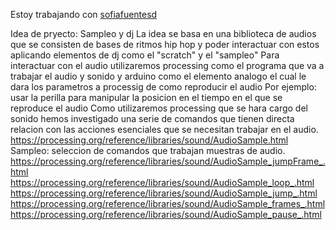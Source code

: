 Estoy trabajando con [sofiafuentesd](https://github.com/sofiafuentesd/)

Idea de pryecto: Sampleo y dj
La idea se basa en una biblioteca de audios que se consisten de bases de ritmos hip hop y poder interactuar con estos aplicando elementos de dj como el "scratch" y el "sampleo"
Para interactuar con el audio utilizaremos  processing como el programa que va a trabajar el audio y sonido y arduino como el elemento analogo el cual le dara los parametros a processig de como reproducir el audio
Por ejemplo: usar la perilla para manipular la posicion en el tiempo en el que se reproduce el audio
Como utilizaremos processing que se hara cargo del sonido hemos investigado una serie de comandos que tienen directa relacion con las acciones esenciales que se necesitan trabajar en el audio.
https://processing.org/reference/libraries/sound/AudioSample.html Sampleo: seleccion de comandos que  trabajan muestras de audio.
  https://processing.org/reference/libraries/sound/AudioSample_jumpFrame_.html
  https://processing.org/reference/libraries/sound/AudioSample_loop_.html
  https://processing.org/reference/libraries/sound/AudioSample_jump_.html
  https://processing.org/reference/libraries/sound/AudioSample_frames_.html
  https://processing.org/reference/libraries/sound/AudioSample_pause_.html
